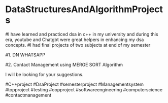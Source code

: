 # DataStructuresAndAlgorithmProjects
#I have learned and practiced dsa in c++ in my university and during this era, youtube and Chatgbt were great helpers in enhancing my dsa concepts.
#I had final projects of two subjects at end of my semester

#1. DN WHATSAPP

#2. Contact Management using MERGE SORT Algorithm

I will be looking for your suggestions.

#C++project #DsaProject #semesterproject #Managementsystem #topproject  #testing #oopproject #softwareengineering #computerscience #contactmanagement 
